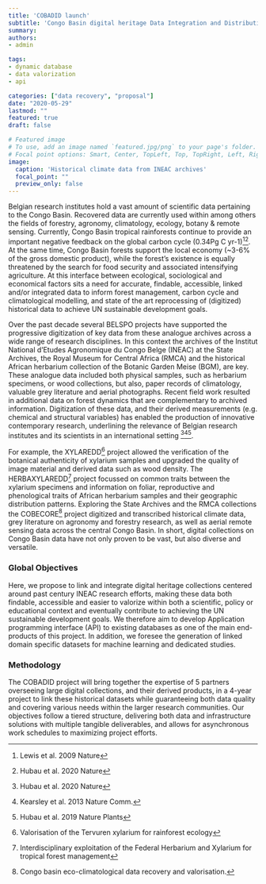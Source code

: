 ```yaml
---
title: 'COBADID launch'
subtitle: 'Congo Basin digital heritage Data Integration and Distribution'
summary: 
authors:
- admin

tags:
- dynamic database
- data valorization
- api

categories: ["data recovery", "proposal"]
date: "2020-05-29"
lastmod: ""
featured: true
draft: false

# Featured image
# To use, add an image named `featured.jpg/png` to your page's folder.
# Focal point options: Smart, Center, TopLeft, Top, TopRight, Left, Right, BottomLeft, Bottom, BottomRight
image:
  caption: 'Historical climate data from INEAC archives'
  focal_point: ""
  preview_only: false
---
```


Belgian research institutes hold a vast amount of scientific data pertaining to the Congo Basin. Recovered data are currently used within among others the fields of forestry, agronomy, climatology, ecology, botany & remote sensing. Currently, Congo Basin tropical rainforests continue to provide an important negative feedback on the global carbon cycle (0.34Pg C yr-1)[^1][^2]. At the same time, Congo Basin forests support the local economy (~3-6% of the gross domestic product), while the forest’s existence is equally threatened by the search for food security and associated intensifying agriculture. At this interface between ecological, sociological and economical factors sits a need for accurate, findable, accessible, linked and/or integrated data to inform forest management, carbon cycle and climatological modelling, and state of the art reprocessing of (digitized) historical data to achieve UN sustainable development goals.

Over the past decade several BELSPO projects have supported the progressive digitization of key data from these analogue archives across a wide range of research disciplines. In this context the archives of the Institut National d’Etudes Agronomique du Congo Belge (INEAC) at the State Archives, the Royal Museum for Central Africa (RMCA) and the historical African herbarium collection of the Botanic Garden Meise (BGM), are key. These analogue data included both physical samples, such as herbarium specimens, or wood collections, but also, paper records of climatology, valuable grey literature and aerial photographs. Recent field work resulted in additional data on forest dynamics that are complementary to archived information. Digitization of these data, and their derived measurements (e.g. chemical and structural variables) has enabled the production of innovative contemporary research, underlining the relevance of Belgian research institutes and its scientists in an international setting [^2][^3][^4].

For example, the XYLAREDD[^5] project allowed the verification of the botanical authenticity of xylarium samples and upgraded the quality of image material and derived data such as wood density. The HERBAXYLAREDD[^6] project focussed on common traits between the xylarium specimens and information on foliar, reproductive and phenological traits of African herbarium samples and their geographic distribution patterns. Exploring the State Archives and the RMCA collections the COBECORE[^7] project digitized and transcribed historical climate data, grey literature on agronomy and forestry research, as well as aerial remote sensing data across the central Congo Basin. In short, digital collections on Congo Basin data have not only proven to be vast, but also diverse and versatile.

### Global Objectives 

Here, we propose to link and integrate digital heritage collections centered around past century INEAC research efforts, making these data both findable, accessible and easier to valorize within both a scientific, policy or educational context and eventually contribute to achieving the UN  sustainable development goals. We therefore aim to develop Application programming interface (API) to existing databases as one of the main end-products of this project. In addition, we foresee the generation of linked domain specific datasets for machine learning and dedicated studies.

### Methodology 

The COBADID project will bring together the expertise of 5 partners overseeing large digital collections, and their derived products, in a 4-year project to link these historical datasets while guaranteeing both data quality and covering various needs within the larger research communities. Our objectives follow a tiered structure, delivering both data and infrastructure solutions with multiple tangible deliverables, and allows for asynchronous work schedules to maximizing project efforts.

[^1]: Lewis et al. 2009 Nature
[^2]: Hubau et al. 2020 Nature
[^3]: Kearsley et al. 2013 Nature Comm.
[^4]: Hubau et al. 2019 Nature Plants
[^5]: Valorisation of the Tervuren xylarium for rainforest ecology
[^6]: Interdisciplinary exploitation of the Federal Herbarium and Xylarium for tropical forest management
[^7]: Congo basin eco-climatological data recovery and valorisation.